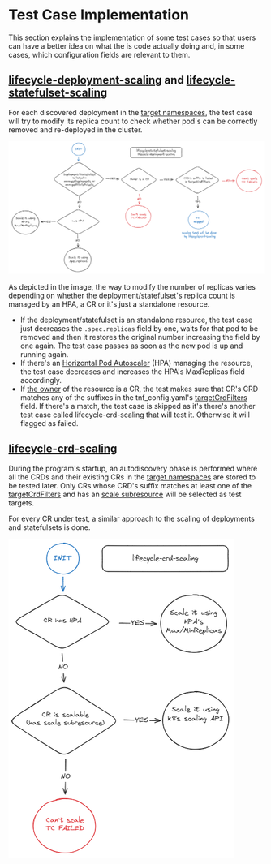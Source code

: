 <!-- markdownlint-disable line-length no-bare-urls -->
# Test Case Implementation

This section explains the implementation of some test cases so that users can have a better idea on what the is code actually doing and, in some cases, which configuration fields are relevant to them.

## [lifecycle-deployment-scaling](https://github.com/redhat-best-practices-for-k8s/certsuite/blob/main/CATALOG.md#lifecycle-deployment-scaling) and [lifecycle-statefulset-scaling](https://github.com/redhat-best-practices-for-k8s/certsuite/blob/main/CATALOG.md#lifecycle-statefulset-scaling)

For each discovered deployment in the [target namespaces](https://github.com/redhat-best-practices-for-k8s/certsuite/blob/main/cnf-certification-test/certsuite_config.yml#L1), the test case will try to modify its replica count to check whether pod's can be correctly removed and re-deployed in the cluster.

<!-- markdownlint-disable MD033 -->
<img src="../assets/images/tests-flow-charts/lifecycle-deployment-scaling.png"></img>
<!-- markdownlint-disable MD033 -->

As depicted in the image, the way to modify the number of replicas varies depending on whether the deployment/statefulset's replica count is managed by an HPA, a CR or it's just a standalone resource.

- If the deployment/statefulset is an standalone resource, the test case just decreases the `.spec.replicas` field by one, waits for that pod to be removed and then it restores the original number increasing the field by one again. The test case passes as soon as the new pod is up and running again.
- If there's an [Horizontal Pod Autoscaler](https://kubernetes.io/docs/tasks/run-application/horizontal-pod-autoscale/) (HPA) managing the resource, the test case decreases and increases the HPA's MaxReplicas field accordingly.
- If [the owner](https://kubernetes.io/docs/concepts/overview/working-with-objects/owners-dependents/#owner-references-in-object-specifications) of the resource is a CR, the test makes sure that CR's CRD matches any of the suffixes in the tnf_config.yaml's [targetCrdFilters](https://github.com/redhat-best-practices-for-k8s/certsuite/blob/d2b718753f438ec8f33ed8bca5ac60ecf71ef599/cnf-certification-test/certsuite_config.yml#L8) field. If there's a match, the test case is skipped as it's there's another test case called lifecycle-crd-scaling that will test it. Otherwise it will flagged as failed.

## [lifecycle-crd-scaling](https://github.com/redhat-best-practices-for-k8s/certsuite/blob/main/CATALOG.md#lifecycle-crd-scaling)

During the program's startup, an autodiscovery phase is performed where all the CRDs and their existing CRs in the [target namespaces](https://github.com/redhat-best-practices-for-k8s/certsuite/blob/main/cnf-certification-test/certsuite_config.yml#L1) are stored to be tested later. Only CRs whose CRD's suffix matches at least one of the [targetCrdFilters](https://github.com/redhat-best-practices-for-k8s/certsuite/blob/d2b718753f438ec8f33ed8bca5ac60ecf71ef599/cnf-certification-test/certsuite_config.yml#L8) and has an [scale subresource](https://kubernetes.io/docs/tasks/extend-kubernetes/custom-resources/custom-resource-definitions/#scale-subresource) will be selected as test targets.

For every CR under test, a similar approach to the scaling of deployments and statefulsets is done.

<!-- markdownlint-disable MD033 -->
<img src="../assets/images/tests-flow-charts/lifecycle-crd-scaling.png"></img>
<!-- markdownlint-disable MD033 -->
